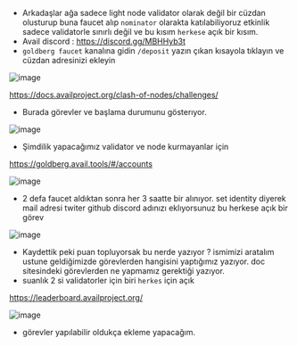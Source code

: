 - Arkadaşlar ağa sadece light node validator olarak değil bir cüzdan olusturup buna faucet alıp `nominator` olarakta katılabiliyoruz etkinlik sadece validatorle sınırlı değil ve bu kısım `herkese` açık bir kısım. 
- Avail discord : https://discord.gg/MBHHyb3t
- `goldberg faucet` kanalına gidin `/deposit` yazın çıkan kısayola tıklayın ve cüzdan adresinizi ekleyin

![image](https://github.com/Core-Node-Team/Testnet-TR/assets/91562185/9b383414-80ef-4dab-a752-d2177c1195a4)


https://docs.availproject.org/clash-of-nodes/challenges/

- Burada görevler ve başlama durumunu gösterıyor.

![image](https://github.com/Core-Node-Team/Testnet-TR/assets/91562185/35e54979-0d7f-4225-ba55-2084fb8a1239)

- Şimdilik yapacağımız validator ve node kurmayanlar için  

https://goldberg.avail.tools/#/accounts

![image](https://github.com/Core-Node-Team/Testnet-TR/assets/91562185/e5f0447c-f072-4706-b4fd-ab3d0bedcac7)

- 2 defa faucet aldıktan sonra her 3 saatte bir alınıyor. set identity diyerek mail adresi twiter github discord adınızı eklıyorsunuz bu herkese açık bir görev

![image](https://github.com/Core-Node-Team/Testnet-TR/assets/91562185/e760ba26-b754-435c-b66e-84cbfd235aec)

- Kaydettik peki puan topluyorsak bu nerde yazıyor ? ismimizi aratalım ustune geldiğimizde görevlerden hangisini yaptığımız yazıyor. doc sitesindeki görevlerden ne yapmamız gerektiği yazıyor.
- suanlık 2 si validatorler için biri `herkes` için açık 

https://leaderboard.availproject.org/

![image](https://github.com/Core-Node-Team/Testnet-TR/assets/91562185/47c78ba1-1c2f-46b7-bd60-280e018d4c03)

- görevler yapılabilir oldukça ekleme yapacağım.

